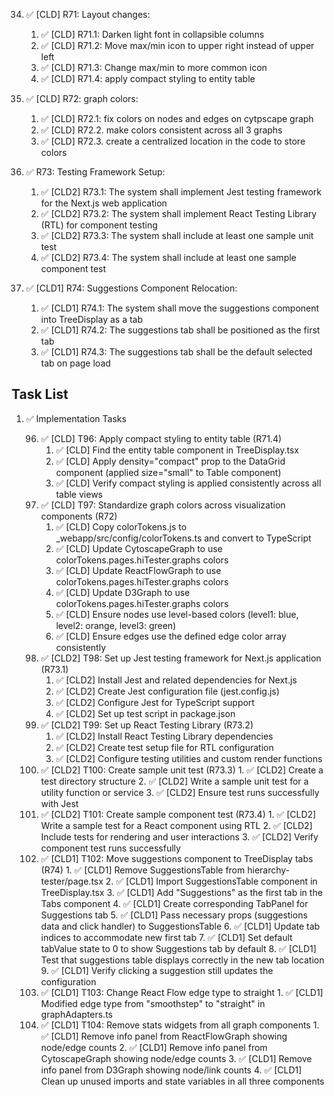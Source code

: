 34. ✅ [CLD] R71: Layout changes:

    1. ✅ [CLD] R71.1: Darken light font in collapsible columns
    2. ✅ [CLD] R71.2: Move max/min icon to upper right instead of upper left
    3. ✅ [CLD] R71.3: Change max/min to more common icon
    4. ✅ [CLD] R71.4: apply compact styling to entity table

35. ✅ [CLD] R72: graph colors:

    1. ✅ [CLD] R72.1: fix colors on nodes and edges on cytpscape graph
    2. ✅ [CLD] R72.2. make colors consistent across all 3 graphs
    3. ✅ [CLD] R72.3. create a centralized location in the code to store colors

36. ✅ R73: Testing Framework Setup:

    1. ✅ [CLD2] R73.1: The system shall implement Jest testing framework for the Next.js web application
    2. ✅ [CLD2] R73.2: The system shall implement React Testing Library (RTL) for component testing
    3. ✅ [CLD2] R73.3: The system shall include at least one sample unit test
    4. ✅ [CLD2] R73.4: The system shall include at least one sample component test

37. ✅ [CLD1] R74: Suggestions Component Relocation:

    1. ✅ [CLD1] R74.1: The system shall move the suggestions component into TreeDisplay as a tab
    2. ✅ [CLD1] R74.2: The suggestions tab shall be positioned as the first tab
    3. ✅ [CLD1] R74.3: The suggestions tab shall be the default selected tab on page load

## Task List

1.  ✅ Implementation Tasks

    96. ✅ [CLD] T96: Apply compact styling to entity table (R71.4)
        1. ✅ [CLD] Find the entity table component in TreeDisplay.tsx
        2. ✅ [CLD] Apply density="compact" prop to the DataGrid component (applied size="small" to Table component)
        3. ✅ [CLD] Verify compact styling is applied consistently across all table views
    97. ✅ [CLD] T97: Standardize graph colors across visualization components (R72)
        1. ✅ [CLD] Copy colorTokens.js to \_webapp/src/config/colorTokens.ts and convert to TypeScript
        2. ✅ [CLD] Update CytoscapeGraph to use colorTokens.pages.hiTester.graphs colors
        3. ✅ [CLD] Update ReactFlowGraph to use colorTokens.pages.hiTester.graphs colors
        4. ✅ [CLD] Update D3Graph to use colorTokens.pages.hiTester.graphs colors
        5. ✅ [CLD] Ensure nodes use level-based colors (level1: blue, level2: orange, level3: green)
        6. ✅ [CLD] Ensure edges use the defined edge color array consistently
    98. ✅ [CLD2] T98: Set up Jest testing framework for Next.js application (R73.1)
        1. ✅ [CLD2] Install Jest and related dependencies for Next.js
        2. ✅ [CLD2] Create Jest configuration file (jest.config.js)
        3. ✅ [CLD2] Configure Jest for TypeScript support
        4. ✅ [CLD2] Set up test script in package.json
    99. ✅ [CLD2] T99: Set up React Testing Library (R73.2)
        1. ✅ [CLD2] Install React Testing Library dependencies
        2. ✅ [CLD2] Create test setup file for RTL configuration
        3. ✅ [CLD2] Configure testing utilities and custom render functions
    100. ✅ [CLD2] T100: Create sample unit test (R73.3)
        1. ✅ [CLD2] Create a test directory structure
        2. ✅ [CLD2] Write a sample unit test for a utility function or service
        3. ✅ [CLD2] Ensure test runs successfully with Jest
    101. ✅ [CLD2] T101: Create sample component test (R73.4)
        1. ✅ [CLD2] Write a sample test for a React component using RTL
        2. ✅ [CLD2] Include tests for rendering and user interactions
        3. ✅ [CLD2] Verify component test runs successfully
    102. ✅ [CLD1] T102: Move suggestions component to TreeDisplay tabs (R74)
        1. ✅ [CLD1] Remove SuggestionsTable from hierarchy-tester/page.tsx
        2. ✅ [CLD1] Import SuggestionsTable component in TreeDisplay.tsx
        3. ✅ [CLD1] Add "Suggestions" as the first tab in the Tabs component
        4. ✅ [CLD1] Create corresponding TabPanel for Suggestions tab
        5. ✅ [CLD1] Pass necessary props (suggestions data and click handler) to SuggestionsTable
        6. ✅ [CLD1] Update tab indices to accommodate new first tab
        7. ✅ [CLD1] Set default tabValue state to 0 to show Suggestions tab by default
        8. ✅ [CLD1] Test that suggestions table displays correctly in the new tab location
        9. ✅ [CLD1] Verify clicking a suggestion still updates the configuration
    103. ✅ [CLD1] T103: Change React Flow edge type to straight
        1. ✅ [CLD1] Modified edge type from "smoothstep" to "straight" in graphAdapters.ts
    104. ✅ [CLD1] T104: Remove stats widgets from all graph components
        1. ✅ [CLD1] Remove info panel from ReactFlowGraph showing node/edge counts
        2. ✅ [CLD1] Remove info panel from CytoscapeGraph showing node/edge counts
        3. ✅ [CLD1] Remove info panel from D3Graph showing node/link counts
        4. ✅ [CLD1] Clean up unused imports and state variables in all three components
